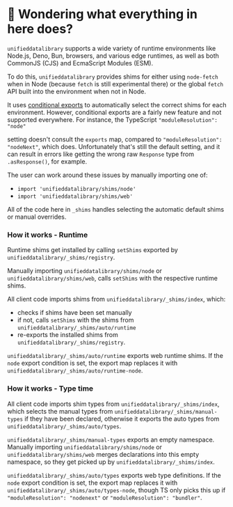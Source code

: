 # 👋 Wondering what everything in here does?

`unifieddatalibrary` supports a wide variety of runtime environments like Node.js, Deno, Bun, browsers, and various
edge runtimes, as well as both CommonJS (CJS) and EcmaScript Modules (ESM).

To do this, `unifieddatalibrary` provides shims for either using `node-fetch` when in Node (because `fetch` is still experimental there) or the global `fetch` API built into the environment when not in Node.

It uses [conditional exports](https://nodejs.org/api/packages.html#conditional-exports) to
automatically select the correct shims for each environment. However, conditional exports are a fairly new
feature and not supported everywhere. For instance, the TypeScript `"moduleResolution": "node"`

setting doesn't consult the `exports` map, compared to `"moduleResolution": "nodeNext"`, which does.
Unfortunately that's still the default setting, and it can result in errors like
getting the wrong raw `Response` type from `.asResponse()`, for example.

The user can work around these issues by manually importing one of:

- `import 'unifieddatalibrary/shims/node'`
- `import 'unifieddatalibrary/shims/web'`

All of the code here in `_shims` handles selecting the automatic default shims or manual overrides.

### How it works - Runtime

Runtime shims get installed by calling `setShims` exported by `unifieddatalibrary/_shims/registry`.

Manually importing `unifieddatalibrary/shims/node` or `unifieddatalibrary/shims/web`, calls `setShims` with the respective runtime shims.

All client code imports shims from `unifieddatalibrary/_shims/index`, which:

- checks if shims have been set manually
- if not, calls `setShims` with the shims from `unifieddatalibrary/_shims/auto/runtime`
- re-exports the installed shims from `unifieddatalibrary/_shims/registry`.

`unifieddatalibrary/_shims/auto/runtime` exports web runtime shims.
If the `node` export condition is set, the export map replaces it with `unifieddatalibrary/_shims/auto/runtime-node`.

### How it works - Type time

All client code imports shim types from `unifieddatalibrary/_shims/index`, which selects the manual types from `unifieddatalibrary/_shims/manual-types` if they have been declared, otherwise it exports the auto types from `unifieddatalibrary/_shims/auto/types`.

`unifieddatalibrary/_shims/manual-types` exports an empty namespace.
Manually importing `unifieddatalibrary/shims/node` or `unifieddatalibrary/shims/web` merges declarations into this empty namespace, so they get picked up by `unifieddatalibrary/_shims/index`.

`unifieddatalibrary/_shims/auto/types` exports web type definitions.
If the `node` export condition is set, the export map replaces it with `unifieddatalibrary/_shims/auto/types-node`, though TS only picks this up if `"moduleResolution": "nodenext"` or `"moduleResolution": "bundler"`.
